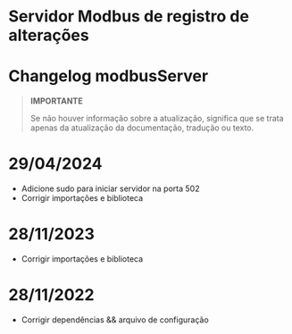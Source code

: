 # Servidor Modbus de registro de alterações

# Changelog modbusServer

>**IMPORTANTE**
>
>Se não houver informação sobre a atualização, significa que se trata apenas da atualização da documentação, tradução ou texto.



# 29/04/2024

- Adicione sudo para iniciar servidor na porta 502
- Corrigir importações e biblioteca


# 28/11/2023

- Corrigir importações e biblioteca


# 28/11/2022

- Corrigir dependências && arquivo de configuração